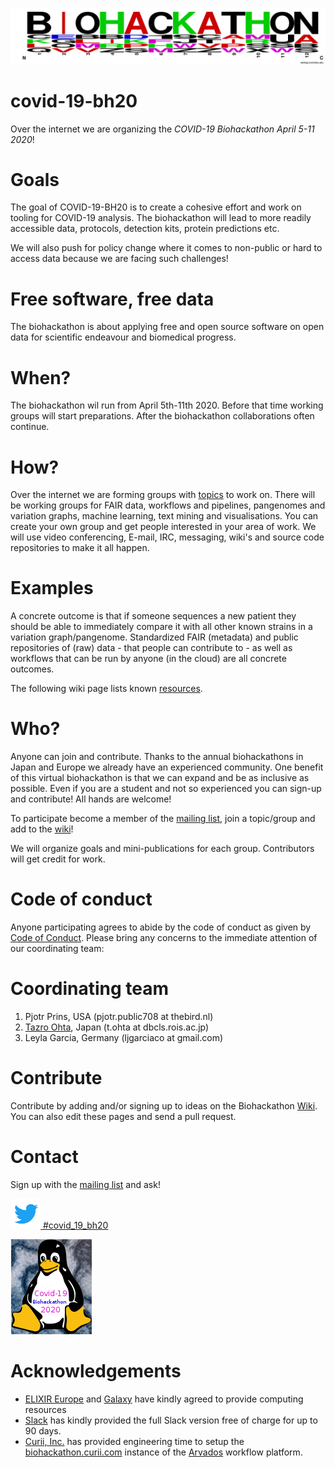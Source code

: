 ![Biohackathon](./covid19biohackathon.png "covid-19-bh20")

# covid-19-bh20

Over the internet we are organizing the *COVID-19 Biohackathon April
5-11 2020*!

# Goals

The goal of COVID-19-BH20 is to create a cohesive effort and work on
tooling for COVID-19 analysis. The biohackathon will lead to more
readily accessible data, protocols, detection kits, protein
predictions etc.

We will also push for policy change where it comes to non-public or
hard to access data because we are facing such challenges!


# Free software, free data

The biohackathon is about applying free and open source software on
open data for scientific endeavour and biomedical progress.

# When?

The biohackathon wil run from April 5th-11th 2020. Before that time
working groups will start preparations. After the biohackathon
collaborations often continue.

# How?

Over the internet we are forming groups with
[topics](https://github.com/virtual-biohackathons/covid-19-bh20/wiki)
to work on. There will be working groups for FAIR data, workflows and
pipelines, pangenomes and variation graphs, machine learning, text
mining and visualisations. You can create your own group and get
people interested in your area of work. We will use video
conferencing, E-mail, IRC, messaging, wiki's and source code
repositories to make it all happen.

# Examples

A concrete outcome is that if someone sequences a new patient they
should be able to immediately compare it with all other known strains
in a variation graph/pangenome. Standardized FAIR (metadata) and
public repositories of (raw) data - that people can contribute to - as
well as workflows that can be run by anyone (in the cloud) are
all concrete outcomes.

The following wiki page lists known [resources](https://github.com/virtual-biohackathons/covid-19-bh20/wiki/Resources).

# Who?

Anyone can join and contribute. Thanks to the annual biohackathons in
Japan and Europe we already have an experienced community. One benefit
of this virtual biohackathon is that we can expand and be as inclusive
as possible. Even if you are a student and not so experienced you can
sign-up and contribute! All hands are welcome!

To participate  become a member of
the [mailing list](https://groups.google.com/forum/#!forum/virtual-biohackathon), join a topic/group and add to the [wiki](https://github.com/virtual-biohackathons/covid-19-bh20/wiki)!

We will organize goals and mini-publications for each group. Contributors will get credit for work. 

# Code of conduct

Anyone participating agrees to abide by the code of conduct as given
by [Code of Conduct](./CODE_OF_CONDUCT.md). Please bring any concerns to the immediate attention of our
coordinating team:

# Coordinating team

1. Pjotr Prins, USA (pjotr.public708 at thebird.nl)
2. [Tazro Ohta](https://github.com/inutano), Japan (t.ohta at dbcls.rois.ac.jp)
3. Leyla Garcia, Germany (ljgarciaco at gmail.com)

# Contribute

Contribute by adding and/or signing up to ideas on the Biohackathon
[Wiki](https://github.com/virtual-biohackathons/covid-19-bh20/wiki). You can also edit these pages and send a pull request.

# Contact

Sign up with the [mailing list](https://groups.google.com/forum/#!forum/virtual-biohackathon) and ask!

[![Twitter covid_19_bh20](./twitter.gif "covid_19_bh20") #covid_19_bh20](https://twitter.com/search?q=%23covid_19_bh20)

![BH logo](./covid-19-bh20.png "covid-19-bh20")

# Acknowledgements

* [ELIXIR Europe](https://elixir-europe.org/) and [Galaxy](https://galaxyproject.org/) have kindly agreed to provide computing resources
* [Slack](https://slack.com/) has kindly provided the full Slack version free of charge for up to 90 days.
* [Curii, Inc.](https://www.curii.com/) has provided engineering time to setup the [biohackathon.curii.com](https://biohackathon.curii.com) instance of the [Arvados](https://www.arvados.org) workflow platform.
